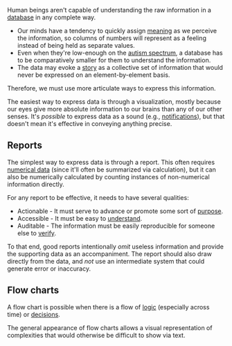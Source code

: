 
Human beings aren't capable of understanding the raw information in a [database](database.md) in any complete way.

- Our minds have a tendency to quickly assign [meaning](meaning.md) as we perceive the information, so columns of numbers will represent as a feeling instead of being held as separate values.
- Even when they're low-enough on the [autism spectrum](https://books2read.com/autism), a database has to be comparatively smaller for them to understand the information.
- The data may evoke a [story](stories.md) as a collective set of information that would never be expressed on an element-by-element basis.

Therefore, we must use more articulate ways to express this information.

The easiest way to express data is through a visualization, mostly because our eyes give more absolute information to our brains than any of our other senses. It's *possible* to express data as a sound (e.g., [notifications](engineering-design.md)), but that doesn't mean it's effective in conveying anything precise.

## Reports

The simplest way to express data is through a report. This often requires [numerical data](math.md) (since it'll often be summarized via calculation), but it can also be numerically calculated by counting instances of non-numerical information directly.

For any report to be effective, it needs to have several qualities:

- Actionable - It must serve to advance or promote some sort of [purpose](purpose.md).
- Accessible - It must be easy to [understand](understanding.md).
- Auditable - The information must be easily reproducible for someone else to [verify](trust.md).

To that end, good reports intentionally *omit* useless information and provide the supporting data as an accompaniment. The report should also draw directly from the data, and *not* use an intermediate system that could generate error or inaccuracy.

## Flow charts

A flow chart is possible when there is a flow of [logic](logic.md) (especially across time) or [decisions](https://gainedin.slite/decisions/).

The general appearance of flow charts allows a visual representation of complexities that would otherwise be difficult to show via text.

